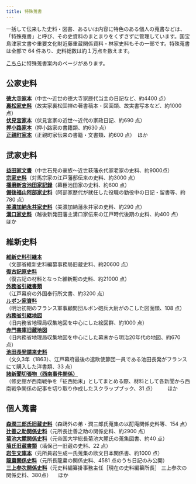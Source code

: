 ```yaml
---
title: 特殊蒐書
---
```


一括して伝来した史料・図書、あるいは内容に特色のある個人の蒐書などは、「特殊蒐書」と呼び、その史資料のまとまりをくずさずに管理しています。国宝島津家文書や重要文化財近藤重蔵関係資料・林家史料もその一部です。特殊蒐書は全部で 64 件あり、史料総数は約１万点を数えます。

<a href="https://wwwap.hi.u-tokyo.ac.jp/ships_help/OSIDE/W01/shusho.html" target="_blank">こちら</a>に特殊蒐書案内のページがあります。

<h2 class="h03 mt2"><strong>公家史料</strong></h2>
<p class="mtx">
<a href="javascript:void(0)" onclick="window.open('https://wwwap.hi.u-tokyo.ac.jp/ships_help/OSIDE/W01/shushokaidai/T01.html', 'newwin','width=640,height=640')">
<strong>徳大寺家本</strong></a>（中世～近世の徳大寺家歴代当主の日記など、約4400 点）<br>
<a href="javascript:void(0)" onclick="window.open('https://wwwap.hi.u-tokyo.ac.jp/ships_help/OSIDE/W01/shushokaidai/T49.html', 'newwin','width=640,height=640')">
<strong>裏松家史料</strong></a>（故実家裏松固禅の著書稿本・図面類、故実書写本など、約1000 点）<br>
<a href="javascript:void(0)" onclick="window.open('https://wwwap.hi.u-tokyo.ac.jp/ships_help/OSIDE/W01/shushokaidai/T24.html', 'newwin','width=640,height=640')">
<strong>伏見宮家本</strong></a>（伏見宮家の近世～近代の家政日記、約690 点）<br>
<a href="javascript:void(0)" onclick="window.open('https://wwwap.hi.u-tokyo.ac.jp/ships_help/OSIDE/W01/shushokaidai/T19.html', 'newwin','width=640,height=640')">
<strong>押小路家本</strong></a>（押小路家の書籍類、約630 点）<br>
<a href="javascript:void(0)" onclick="window.open('https://wwwap.hi.u-tokyo.ac.jp/ships_help/OSIDE/W01/shushokaidai/T15.html', 'newwin','width=640,height=640')"><strong>正親町家本</strong></a>（正親町家伝来の書籍・文書類、約600 点）　ほか
</p>

<h2 class="h03 mt2"><strong>武家史料</strong></h2>
<p class="mtx">
<a href="javascript:void(0)" onclick="window.open('https://wwwap.hi.u-tokyo.ac.jp/ships_help/OSIDE/W01/shushokaidai/T21.html', 'newwin','width=640,height=640')">
<strong>益田家文書</strong></a>（中世石見の豪族～近世萩藩永代家老家の史料、約9000点）<br>
<a href="javascript:void(0)" onclick="window.open('https://wwwap.hi.u-tokyo.ac.jp/ships_help/OSIDE/W01/shushokaidai/T14.html',
 'newwin','width=640,height=640')"><strong>宗家史料</strong></a>（対馬宗家の江戸藩邸伝来の史料、約3000 点）<br>
<a href="javascript:void(0)" onclick="window.open('https://wwwap.hi.u-tokyo.ac.jp/ships_help/OSIDE/W01/shushokaidai/T47.html', 'newwin','width=640,height=640')">
<strong>播磨新宮池田家記録</strong></a>（幕臣池田家の史料、約600 点）<br>
<a href="javascript:void(0)" onclick="window.open('https://wwwap.hi.u-tokyo.ac.jp/ships_help/OSIDE/W01/shushokaidai/T50.html', 'newwin','width=640,height=640')">
<strong>備後福山阿部家史料</strong></a>（阿部家歴代が就任した役職の勤役中の日記・留書等、約780 点）<br>
<a href="javascript:void(0)" onclick="window.open('https://wwwap.hi.u-tokyo.ac.jp/ships_help/OSIDE/W01/shushokaidai/T46.html', 'newwin','width=640,height=640')">
<strong>美濃加納永井家史料</strong></a>（美濃加納藩永井家の史料、約290 点）<br>
<a href="javascript:void(0)" onclick="window.open('https://wwwap.hi.u-tokyo.ac.jp/ships_help/OSIDE/W01/shushokaidai/T37.html', 'newwin','width=640,height=640')">
<strong>溝口家史料</strong></a>（越後新発田藩主溝口家伝来の江戸時代後期の史料、約400 点）　　ほか
</p>

<v-img class="mb1" src="/assets/img/collection/collect_mizoguchi.jpeg" caption="大森演砲記付図（溝口家史料のうち）"></v-img>

<h2 class="h03 mt2"><strong>維新史料</strong></h2>

<v-img class="mb1" src="/assets/img/collection/collect_youkairo.jpeg" caption="3トン溶解炉（ルボン家関係資料のうち）"></v-img>

<p class="mtx">
<a href="javascript:void(0)" onclick="window.open('https://wwwap.hi.u-tokyo.ac.jp/ships_help/OSIDE/W01/shushokaidai/T16.html', 'newwin','width=640,height=640')">
<strong>維新史料引継本</strong></a><br>（文部省維新史料編纂事務局旧蔵史料、約20600 点）<br>
<a href="javascript:void(0)" onclick="window.open('https://wwwap.hi.u-tokyo.ac.jp/ships_help/OSIDE/W01/shushokaidai/T57.html', 'newwin','width=640,height=640')">
<strong>復古記原史料</strong></a><br>（復古記の材料となった維新期の史料、約21000 点）<br>
<a href="javascript:void(0)" onclick="window.open('https://wwwap.hi.u-tokyo.ac.jp/ships_help/OSIDE/W01/shushokaidai/T02.html', 'newwin','width=640,height=640')">
<strong>外務省引継書類</strong></a><br>（江戸幕府の外国奉行所文書、約3200 点）<br>
<a href="javascript:void(0)" onclick="window.open('https://wwwap.hi.u-tokyo.ac.jp/ships_help/OSIDE/W01/shushokaidai/T10.html', 'newwin','width=640,height=640')">
<strong>ルボン家資料</strong></a><br>（明治初期のフランス軍事顧問団ルボン砲兵大尉がのこした図面類、108 点）<br>
<a href="javascript:void(0)" onclick="window.open('https://wwwap.hi.u-tokyo.ac.jp/ships_help/OSIDE/W01/shushokaidai/T22.html', 'newwin','width=640,height=640')">
<strong>内務省引継地図</strong></a><br>（旧内務省地理局収集地図を中心にした絵図群、約1000 点）<br>
<a href="javascript:void(0)" onclick="window.open('https://wwwap.hi.u-tokyo.ac.jp/ships_help/OSIDE/W01/shushokaidai/T60.html','newwin','width=640,height=640')">
<strong>赤門書庫旧蔵地図</strong></a><br>（旧内務省地理局収集地図を中心にした幕末から明治20年代の地図、約670 点）<br>

<a href="javascript:void(0)" onclick="window.open('https://wwwap.hi.u-tokyo.ac.jp/ships_help/OSIDE/W01/shushokaidai/T66.html','newwin','width=640,height=640')">
<strong>池田長発請来史料</strong></a><br>（文久3年（1863）、江戸幕府最後の遣欧使節団一員である池田長発がフランスにて購入した洋書類、33 点）<br>
<a href="javascript:void(0)" onclick="window.open('https://wwwap.hi.u-tokyo.ac.jp/ships_help/OSIDE/W01/shushokaidai/T67.html','newwin','width=640,height=640')">
<strong>諸新聞切張物（西南事件関係）</strong></a><br>（修史館が西南戦争を「征西始末」としてまとめる際、材料として各新聞から西南戦争関係の記事を切り取り作成したスクラップブック、31 点）
　　ほか</p>

<v-img class="mb1" src="/assets/img/collection/collect_fukkoki.jpeg" caption="復古記原史料（内国事務諸達留、慶応4 年正月27 日の条）"></v-img>


<h2 class="h03 mt2"><strong>個人蒐書</strong></h2>
<p class="mtx">
<a href="javascript:void(0)" onclick="window.open('https://wwwap.hi.u-tokyo.ac.jp/ships_help/OSIDE/W01/shushokaidai/T56.html', 'newwin','width=640,height=640')">
<strong>森潤三郎氏旧蔵史料</strong></a>（森鴎外の弟・潤三郎氏蒐集の以酊庵関係史料等、154 点）<br>
<a href="javascript:void(0)" onclick="window.open('https://wwwap.hi.u-tokyo.ac.jp/ships_help/OSIDE/W01/shushokaidai/T08.html', 'newwin','width=640,height=640')">
<strong>辻善之助関係史料</strong></a>（元所長辻善之助の関係史料、約2900 点）<br>
<a href="javascript:void(0)" onclick="window.open('https://wwwap.hi.u-tokyo.ac.jp/ships_help/OSIDE/W01/shushokaidai/T48.html', 'newwin','width=640,height=640')">
<strong>菊池大麓関係史料</strong></a>（元帝国大学総長菊池大麓氏の蒐集図書、約40 点）<br>
<a href="javascript:void(0)" onclick="window.open('https://wwwap.hi.u-tokyo.ac.jp/ships_help/OSIDE/W01/shushokaidai/T28.html', 'newwin','width=640,height=640')">
<strong>塙氏旧蔵書類</strong></a>（塙保己一旧蔵の史料、22 点）<br>
<a href="javascript:void(0)" onclick="window.open('https://wwwap.hi.u-tokyo.ac.jp/ships_help/OSIDE/W01/shushokaidai/T41.html', 'newwin','width=640,height=640')">
<strong>岩生文庫本</strong></a>（元所員岩生成一氏蒐集の欧文日本関係書、約1000 点）<br>
<a href="javascript:void(0)" onclick="window.open('https://wwwap.hi.u-tokyo.ac.jp/ships_help/OSIDE/W01/shushokaidai/T33.html','newwin','width=640,height=640')">
<strong>龍粛関係史料</strong></a>（元所長龍粛の関係史料、4581 点のうち日記のみ公開）<br>
<a href="javascript:void(0)" onclick="window.open('https://wwwap.hi.u-tokyo.ac.jp/ships_help/OSIDE/W01/shushokaidai/T64.html','newwin','width=640,height=640')">
<strong>三上参次関係史料</strong></a>（元史料編纂掛事務主任［現在の史料編纂所長］
三上参次の関係史料、380点）
　ほか
</p>
